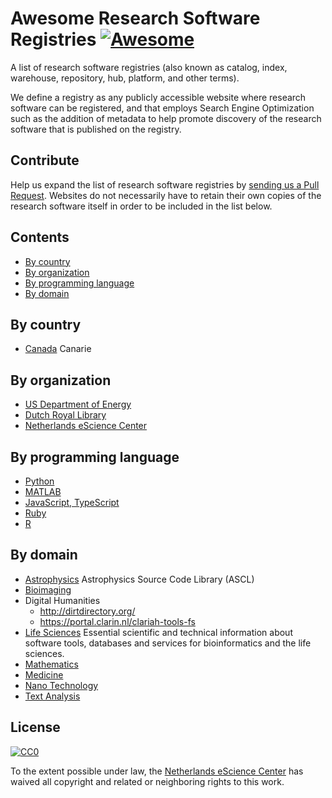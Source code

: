# Awesome Research Software Registries [![Awesome](https://awesome.re/badge.svg)](https://awesome.re)

A list of research software registries (also known as catalog, index, warehouse,
repository, hub, platform, and other terms).

We define a registry as any publicly accessible website where research software
can be registered, and that employs Search Engine Optimization such as the
addition of metadata to help promote discovery of the research software that is
published on the registry.

## Contribute

Help us expand the list of research software registries by [sending us a Pull
Request](https://help.github.com/en/articles/creating-a-pull-request). Websites
do not necessarily have to retain their own copies of the research software
itself in order to be included in the list below.

## Contents

* [By country](#by-country)
* [By organization](#by-organization)
* [By programming language](#by-programming-language)
* [By domain](#by-domain)

## By country

- [Canada](https://science.canarie.ca/researchsoftware/services/list/main.html ) Canarie

## By organization

- [US Department of Energy](https://www.osti.gov/doecode/)
- [Dutch Royal Library](http://lab.kb.nl/)
- [Netherlands eScience Center](https://software.esciencecenter.nl)

## By programming language

- [Python](https://pypi.org/)
- [MATLAB](https://mathworks.com/matlabcentral/fileexchange/)
- [JavaScript, TypeScript](https://npmjs.com)
- [Ruby](https://rubygems.org/)
- [R](https://cran.r-project.org/)

## By domain

- [Astrophysics](https://ascl.net) Astrophysics Source Code Library (ASCL)
- [Bioimaging](https://biii.eu)
- Digital Humanities
    - http://dirtdirectory.org/
    - https://portal.clarin.nl/clariah-tools-fs
- [Life Sciences](https://bio.tools) Essential scientific and technical information about software tools, databases and services for bioinformatics and the life sciences.
- [Mathematics](https://swmath.org)
- [Medicine](https://scicrunch.org)
- [Nano Technology](https://nanohub.org/resources/tools)
- [Text Analysis](http://tapor.ca/home)

## License

[![CC0](http://mirrors.creativecommons.org/presskit/buttons/88x31/svg/cc-zero.svg)](https://creativecommons.org/publicdomain/zero/1.0/)

To the extent possible under law, the [Netherlands eScience Center](https://esciencecenter.nl) has waived all copyright and related or neighboring rights to this work.
